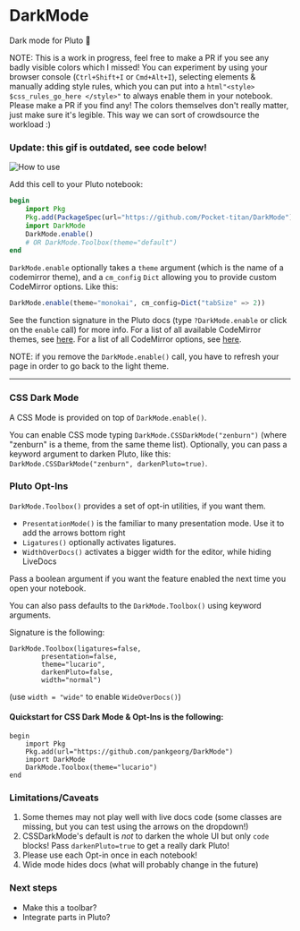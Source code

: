 # DarkMode
Dark mode for Pluto 🎉

NOTE: This is a work in progress, feel free to make a PR if you see any badly visible colors which I missed! You can experiment by using your browser console (`Ctrl+Shift+I` or `Cmd+Alt+I`), selecting elements & manually adding style rules, which you can put into a `html"<style> $css_rules_go_here </style>"` to always enable them in your notebook. Please make a PR if you find any! The colors themselves don't really matter, just make sure it's legible. This way we can sort of crowdsource the workload :)

### Update: this gif is outdated, see code below!
![How to use](https://user-images.githubusercontent.com/4435990/95021467-76416380-0671-11eb-88a5-8c3bfd23a530.gif)

Add this cell to your Pluto notebook:
```julia
begin
    import Pkg
    Pkg.add(PackageSpec(url="https://github.com/Pocket-titan/DarkMode"))
    import DarkMode
    DarkMode.enable()
    # OR DarkMode.Toolbox(theme="default")
end
```

`DarkMode.enable` optionally takes a `theme` argument (which is the name of a codemirror theme), and a `cm_config` `Dict` allowing you to provide custom CodeMirror options. Like this:
```julia
DarkMode.enable(theme="monokai", cm_config=Dict("tabSize" => 2))
```
See the function signature in the Pluto docs (type `?DarkMode.enable` or click on the `enable` call) for more info.
For a list of all available CodeMirror themes, see [here](https://codemirror.net/theme/). For a list of all CodeMirror options, see [here](https://codemirror.net/doc/manual.html#config).

NOTE: if you remove the `DarkMode.enable()` call, you have to refresh your page in order to go back to the light theme.

---
### CSS Dark Mode

A CSS Mode is provided on top of `DarkMode.enable()`. 

You can enable CSS mode typing `DarkMode.CSSDarkMode("zenburn")` (where "zenburn" is a theme, from the same theme list). Optionally, you can pass a keyword argument to darken Pluto, like this: `DarkMode.CSSDarkMode("zenburn", darkenPluto=true)`.

### Pluto Opt-Ins

`DarkMode.Toolbox()` provides a set of opt-in utilities, if you want them.

- `PresentationMode()` is the familiar to many presentation mode. Use it to add the arrows bottom right
- `Ligatures()` optionally activates ligatures.
- `WidthOverDocs()` activates a bigger width for the editor, while hiding LiveDocs

Pass a boolean argument if you want the feature enabled the next time you open your notebook.

You can also pass defaults to the `DarkMode.Toolbox()` using keyword arguments.

Signature is the following: 
```
DarkMode.Toolbox(ligatures=false,
		presentation=false,
		theme="lucario",
		darkenPluto=false,
		width="normal")
```

(use `width = "wide"` to enable `WideOverDocs()`)

#### Quickstart for CSS Dark Mode & Opt-Ins is the following:

```
begin
    import Pkg
    Pkg.add(url="https://github.com/pankgeorg/DarkMode")
    import DarkMode
    DarkMode.Toolbox(theme="lucario")
end
```

### Limitations/Caveats

1. Some themes may not play well with live docs code (some classes are missing, but you can test using the arrows on the dropdown!)
2. CSSDarkMode's default is *not* to darken the whole UI but only `code` blocks! Pass `darkenPluto=true` to get a really dark Pluto!
3. Please use each Opt-in once in each notebook!
4. Wide mode hides docs (what will probably change in the future)

### Next steps

- Make this a toolbar?
- Integrate parts in Pluto?

